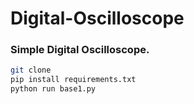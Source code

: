 # Digital-Oscilloscope
### Simple Digital Oscilloscope.

```bash
git clone 
pip install requirements.txt
python run base1.py
```
